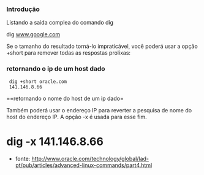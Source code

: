 ### Introdução

Listando a saida complea do comando dig

dig www.google.com

Se o tamanho do resultado torná-lo impraticável, você poderá usar a opção
+short para remover todas as respostas prolixas:

### retornando o ip de um host dado

     dig +short oracle.com
     141.146.8.66

==retornando o nome do host de um ip dado=

Também poderá usar o endereço IP para reverter a pesquisa de nome do host do
endereço IP. A opção -x é usada para esse fim.


# dig -x 141.146.8.66

* fonte: http://www.oracle.com/technology/global/lad-pt/pub/articles/advanced-linux-commands/part4.html

